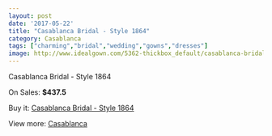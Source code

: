 ```yaml
---
layout: post
date: '2017-05-22'
title: "Casablanca Bridal - Style 1864"
category: Casablanca
tags: ["charming","bridal","wedding","gowns","dresses"]
image: http://www.idealgown.com/5362-thickbox_default/casablanca-bridal-style-1864.jpg
---
```

Casablanca Bridal - Style 1864

On Sales: **$437.5**
<a href="https://www.idealgown.com/en/casablanca/2370-casablanca-bridal-style-1864.html"><amp-img layout="responsive" width="600" height="600" src="//www.idealgown.com/5362-thickbox_default/casablanca-bridal-style-1864.jpg" alt="Casablanca Bridal - Style 1864 0" /></a>
<a href="https://www.idealgown.com/en/casablanca/2370-casablanca-bridal-style-1864.html"><amp-img layout="responsive" width="600" height="600" src="//www.idealgown.com/5364-thickbox_default/casablanca-bridal-style-1864.jpg" alt="Casablanca Bridal - Style 1864 1" /></a>
<a href="https://www.idealgown.com/en/casablanca/2370-casablanca-bridal-style-1864.html"><amp-img layout="responsive" width="600" height="600" src="//www.idealgown.com/5363-thickbox_default/casablanca-bridal-style-1864.jpg" alt="Casablanca Bridal - Style 1864 2" /></a>

Buy it: [Casablanca Bridal - Style 1864](https://www.idealgown.com/en/casablanca/2370-casablanca-bridal-style-1864.html "Casablanca Bridal - Style 1864")

View more: [Casablanca](https://www.idealgown.com/en/31-casablanca "Casablanca")